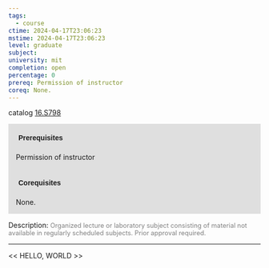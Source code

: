 ```yaml
---
tags:
  - course
ctime: 2024-04-17T23:06:23
mstime: 2024-04-17T23:06:23
level: graduate
subject: 
university: mit
completion: open
percentage: 0
prereq: Permission of instructor
coreq: None.
---
```


catalog [16.S798](http://student.mit.edu/catalog/m16b.html#16.S798)

<span style="display: block; padding: 15px; background-color: rgb(100, 100, 100, 0.2);"><font id="m_prereq1526_0" style="display: block; font-family: Arial, sans-serif; font-weight: bold; padding: 5px">Prerequisites</font><br><span id="prereq1526_0">Permission of instructor</span></span>
<span style="display: block; padding: 15px; background-color: rgb(100, 100, 100, 0.2);"><font id="m_coreq1526_0" style="display: block; font-family: Arial, sans-serif; font-weight: bold; padding: 5px">Corequisites</font><br><span id="coreq1526_0">None.</span></span>

<font style="">Description:</font>
<font style="color: grey; font-size: 0.8rem;">Organized lecture or laboratory subject consisting of material not available in regularly scheduled subjects. Prior approval required.</font>



---

<< HELLO, WORLD >>
